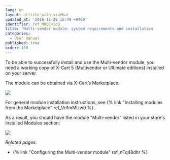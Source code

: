 ```yaml
---
lang: en
layout: article_with_sidebar
updated_at: '2016-12-28 15:49 +0400'
identifier: ref_MRQEvicQ
title: 'Multi-vendor module: system requirements and installation'
categories:
  - User manual
published: true
order: 100
---
```



To be able to successfully install and use the Multi-vendor module, you need a working copy of X-Cart 5 (Multivendor or Ultimate editions) installed on your server.

The module can be obtained via X-Cart’s Marketplace.

![]({{site.baseurl}}/attachments/8749137/8716516.png)

For general module installation instructions, see {% link "Installing modules from the Marketplace" ref_Vn1mMUw9 %}.

As a result, you should have the module "Multi-vendor" listed in your store's Installed Modules section:

![]({{site.baseurl}}/attachments/8749137/8716517.png)

_Related pages:_

*   {% link "Configuring the Multi-vendor module" ref_nFq48dhr %}


